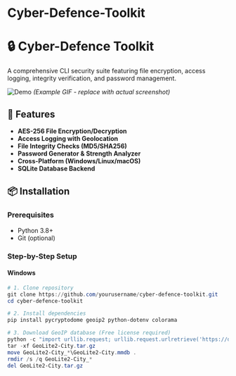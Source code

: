 # Cyber-Defence-Toolkit
# 🔒 Cyber-Defence Toolkit

A comprehensive CLI security suite featuring file encryption, access logging, integrity verification, and password management.

![Demo](https://i.imgur.com/Jf4XbKv.gif) *(Example GIF - replace with actual screenshot)*

## 🚀 Features

- **AES-256 File Encryption/Decryption**
- **Access Logging with Geolocation**
- **File Integrity Checks (MD5/SHA256)**
- **Password Generator & Strength Analyzer**
- **Cross-Platform (Windows/Linux/macOS)**
- **SQLite Database Backend**

## 📦 Installation

### Prerequisites
- Python 3.8+
- Git (optional)

### Step-by-Step Setup

#### Windows
```powershell
# 1. Clone repository
git clone https://github.com/yourusername/cyber-defence-toolkit.git
cd cyber-defence-toolkit

# 2. Install dependencies
pip install pycryptodome geoip2 python-dotenv colorama

# 3. Download GeoIP database (Free license required)
python -c "import urllib.request; urllib.request.urlretrieve('https://download.maxmind.com/app/geoip_download?edition_id=GeoLite2-City&license_key=YOUR_KEY&suffix=tar.gz', 'GeoLite2-City.tar.gz')"
tar -xf GeoLite2-City.tar.gz
move GeoLite2-City_*\GeoLite2-City.mmdb .
rmdir /s /q GeoLite2-City_*
del GeoLite2-City.tar.gz

